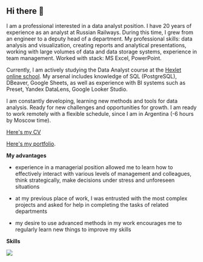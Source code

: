 ## Hi there 👋

<!--
**IrinaSerovitnik/IrinaSerovitnik** is a ✨ _special_ ✨ repository because its `README.md` (this file) appears on your GitHub profile.

Here are some ideas to get you started:

- 🔭 I’m currently working on ...
- 🌱 I’m currently learning ...
- 👯 I’m looking to collaborate on ...
- 🤔 I’m looking for help with ...
- 💬 Ask me about ...
- 📫 How to reach me: ...
- 😄 Pronouns: ...
- ⚡ Fun fact: ...
-->

I am a professional interested in a data analyst position. I have 20 years of experience as an analyst at Russian Railways. During this time, I grew from an engineer to a deputy head of a department. My professional skills: data analysis and visualization, creating reports and analytical presentations, working with large volumes of data and data storage systems, experience in team management. Worked with stack: MS Excel, PowerPoint.

Currently, I am actively studying the Data Analyst course at the [Hexlet online school](https://ru.hexlet.io/u/irina_serovitnik). My arsenal includes knowledge of SQL (PostgreSQL), DBeaver, Google Sheets, as well as experience with BI systems such as Preset, Yandex DataLens, Google Looker Studio.

I am constantly developing, learning new methods and tools for data analysis. Ready for new challenges and opportunities for growth. I am ready to work remotely with a flexible schedule, since I am in Argentina (-6 hours by Moscow time).

[Here's my CV](https://cv.hexlet.io/ru/resumes/3781)

[Here's my portfolio](https://disk.yandex.ru/d/e3CjgJCyFKIgFg).

**My advantages**

- experience in a managerial position allowed me to learn how to effectively interact with various levels of management and colleagues, think strategically, make decisions under stress and unforeseen situations

- at my previous place of work, I was entrusted with the most complex projects and asked for help in completing the tasks of related departments

- my desire to use advanced methods in my work encourages me to regularly learn new things to improve my skills

**Skills**

<p align="left">
  <a href="https://skillicons.dev">
    <img src="https://skillicons.dev/icons?i=postgres" />
  </a>
</p>
